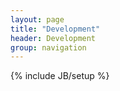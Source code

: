 ```yaml
---
layout: page
title: "Development"
header: Development
group: navigation
---
```

{% include JB/setup %}
